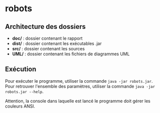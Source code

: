 # robots

## Architecture des dossiers
* **doc/** : dossier contenant le rapport
* **dist/** : dossier contenant les exécutables .jar
* **src/** : dossier contenant les sources
* **UML/** : dossier contenant les fichiers de diagrammes UML

## Exécution

Pour exécuter le programme, utiliser la commande `java -jar robots.jar`.
Pour retrouver l'ensemble des paramètres, utiliser la commande `java -jar robots.jar --help`.

Attention, la console dans laquelle est lancé le programme doit gérer les couleurs ANSI.

